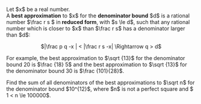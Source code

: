 <p>Let $x$ be a real number.<br />
A <b>best approximation</b> to $x$ for the <b>denominator bound</b> $d$ is a rational number $\frac r s $  in<b> reduced form</b>, with $s \le d$, such that any rational number which is closer to $x$ than $\frac r s$ has a denominator larger than $d$:</p>

<div style="text-align:center;"> $|\frac p q -x | &lt; |\frac r s -x| \Rightarrow q &gt; d$
</div>

<p>For example, the best approximation to $\sqrt {13}$ for the denominator bound 20 is $\frac {18} 5$ and the best approximation to $\sqrt {13}$ for the denominator bound 30 is $\frac {101}{28}$.</p>

<p>Find the sum of all denominators of the best approximations to $\sqrt n$ for the denominator bound $10^{12}$, where $n$ is not a perfect square and $ 1 &lt; n \le 100000$. </p>
